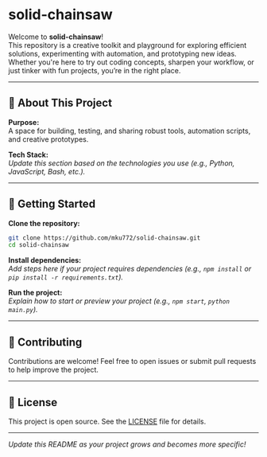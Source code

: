 # solid-chainsaw

Welcome to **solid-chainsaw**!  
This repository is a creative toolkit and playground for exploring efficient solutions, experimenting with automation, and prototyping new ideas. Whether you're here to try out coding concepts, sharpen your workflow, or just tinker with fun projects, you’re in the right place.

---

## 🚀 About This Project

**Purpose:**  
A space for building, testing, and sharing robust tools, automation scripts, and creative prototypes.

**Tech Stack:**  
_Update this section based on the technologies you use (e.g., Python, JavaScript, Bash, etc.)._

---

## 📂 Getting Started

**Clone the repository:**
```bash
git clone https://github.com/mku772/solid-chainsaw.git
cd solid-chainsaw
```

**Install dependencies:**  
_Add steps here if your project requires dependencies (e.g., `npm install` or `pip install -r requirements.txt`)._

**Run the project:**  
_Explain how to start or preview your project (e.g., `npm start`, `python main.py`)._

---

## 🤝 Contributing

Contributions are welcome! Feel free to open issues or submit pull requests to help improve the project.

---

## 📄 License

This project is open source. See the [LICENSE](LICENSE) file for details.

---

*Update this README as your project grows and becomes more specific!*
